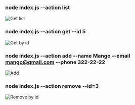 ### node index.js --action list

![Get list](https://ibb.co/yq3VwJN)

### node index.js --action get --id 5

![Get by id](https://ibb.co/x7SzRCf)

### node index.js --action add --name Mango --email mango@gmail.com --phone 322-22-22

![Add](https://ibb.co/yp8S1gb)

### node index.js --action remove --id=3

![Remove by id](https://ibb.co/NxMWZT3)
